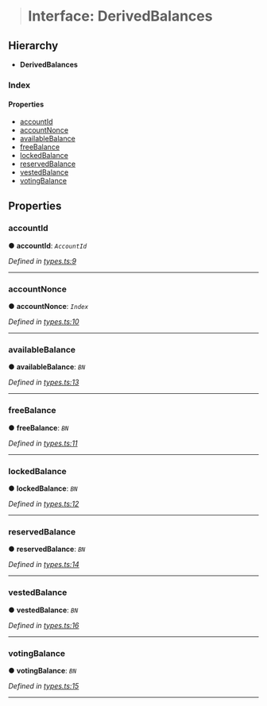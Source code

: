 > # Interface: DerivedBalances

## Hierarchy

* **DerivedBalances**

### Index

#### Properties

* [accountId](_types_.derivedbalances.md#accountid)
* [accountNonce](_types_.derivedbalances.md#accountnonce)
* [availableBalance](_types_.derivedbalances.md#availablebalance)
* [freeBalance](_types_.derivedbalances.md#freebalance)
* [lockedBalance](_types_.derivedbalances.md#lockedbalance)
* [reservedBalance](_types_.derivedbalances.md#reservedbalance)
* [vestedBalance](_types_.derivedbalances.md#vestedbalance)
* [votingBalance](_types_.derivedbalances.md#votingbalance)

## Properties

###  accountId

● **accountId**: *`AccountId`*

*Defined in [types.ts:9](https://github.com/polkadot-js/api/blob/b517613/packages/api-derive/src/types.ts#L9)*

___

###  accountNonce

● **accountNonce**: *`Index`*

*Defined in [types.ts:10](https://github.com/polkadot-js/api/blob/b517613/packages/api-derive/src/types.ts#L10)*

___

###  availableBalance

● **availableBalance**: *`BN`*

*Defined in [types.ts:13](https://github.com/polkadot-js/api/blob/b517613/packages/api-derive/src/types.ts#L13)*

___

###  freeBalance

● **freeBalance**: *`BN`*

*Defined in [types.ts:11](https://github.com/polkadot-js/api/blob/b517613/packages/api-derive/src/types.ts#L11)*

___

###  lockedBalance

● **lockedBalance**: *`BN`*

*Defined in [types.ts:12](https://github.com/polkadot-js/api/blob/b517613/packages/api-derive/src/types.ts#L12)*

___

###  reservedBalance

● **reservedBalance**: *`BN`*

*Defined in [types.ts:14](https://github.com/polkadot-js/api/blob/b517613/packages/api-derive/src/types.ts#L14)*

___

###  vestedBalance

● **vestedBalance**: *`BN`*

*Defined in [types.ts:16](https://github.com/polkadot-js/api/blob/b517613/packages/api-derive/src/types.ts#L16)*

___

###  votingBalance

● **votingBalance**: *`BN`*

*Defined in [types.ts:15](https://github.com/polkadot-js/api/blob/b517613/packages/api-derive/src/types.ts#L15)*

___